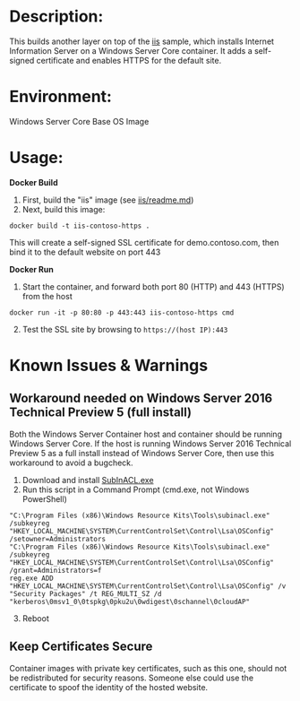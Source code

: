 # Description:
This builds another layer on top of the [iis](../iis/readme.md) sample, which installs Internet Information Server on a Windows Server Core container. It adds a self-signed certificate and enables HTTPS for the default site.

# Environment:

Windows Server Core Base OS Image

# Usage:

**Docker Build**
1. First, build the "iis" image (see [iis/readme.md](../iis/readme.md))
2. Next, build this image: 
```
docker build -t iis-contoso-https .
```
This will create a self-signed SSL certificate for demo.contoso.com, then bind it to the default website on port 443

**Docker Run**
1. Start the container, and forward both port 80 (HTTP) and 443 (HTTPS) from the host
```
docker run -it -p 80:80 -p 443:443 iis-contoso-https cmd
```
2. Test the SSL site by browsing to `https://(host IP):443`


# Known Issues & Warnings
## Workaround needed on Windows Server 2016 Technical Preview 5 (full install)
Both the Windows Server Container host and container should be running Windows Server Core. If the host is running Windows Server 2016 Technical Preview 5 as a full install instead of Windows Server Core, then use this workaround to avoid a bugcheck.

1. Download and install [SubInACL.exe](https://www.microsoft.com/en-us/download/details.aspx?id=23510)
2. Run this script in a Command Prompt (cmd.exe, not Windows PowerShell)
```
"C:\Program Files (x86)\Windows Resource Kits\Tools\subinacl.exe" /subkeyreg "HKEY_LOCAL_MACHINE\SYSTEM\CurrentControlSet\Control\Lsa\OSConfig" /setowner=Administrators
"C:\Program Files (x86)\Windows Resource Kits\Tools\subinacl.exe" /subkeyreg "HKEY_LOCAL_MACHINE\SYSTEM\CurrentControlSet\Control\Lsa\OSConfig" /grant=Administrators=f
reg.exe ADD "HKEY_LOCAL_MACHINE\SYSTEM\CurrentControlSet\Control\Lsa\OSConfig" /v "Security Packages" /t REG_MULTI_SZ /d "kerberos\0msv1_0\0tspkg\0pku2u\0wdigest\0schannel\0cloudAP"
```
3. Reboot

## Keep Certificates Secure
Container images with private key certificates, such as this one, should not be redistributed for security reasons. Someone else could use the certificate to spoof the identity of the hosted website. 